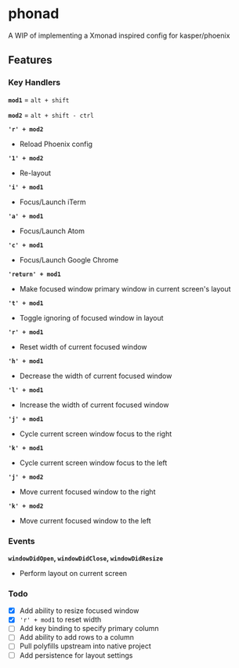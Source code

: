 # phonad
A WIP of implementing a Xmonad inspired config for kasper/phoenix

## Features

### Key Handlers

**`mod1`** = `alt + shift`

**`mod2`** = `alt + shift - ctrl`

**`'r' + mod2`**
* Reload Phoenix config

**`'1' + mod2`**
* Re-layout

**`'i' + mod1`**
* Focus/Launch iTerm

**`'a' + mod1`**
* Focus/Launch Atom

**`'c' + mod1`**
* Focus/Launch Google Chrome

**`'return' + mod1`**
* Make focused window primary window in current screen's layout

**`'t' + mod1`**
* Toggle ignoring of focused window in layout

**`'r' + mod1`**
* Reset width of current focused window

**`'h' + mod1`**
* Decrease the width of current focused window

**`'l' + mod1`**
* Increase the width of current focused window

**`'j' + mod1`**
* Cycle current screen window focus to the right

**`'k' + mod1`**
* Cycle current screen window focus to the left

**`'j' + mod2`**
* Move current focused window to the right

**`'k' + mod2`**
* Move current focused window to the left

### Events

**`windowDidOpen`, `windowDidClose`, `windowDidResize`**
* Perform layout on current screen

### Todo
 - [x] Add ability to resize focused window
 - [x] `'r' + mod1` to reset width
 - [ ] Add key binding to specify primary column
 - [ ] Add ability to add rows to a column
 - [ ] Pull polyfills upstream into native project
 - [ ] Add persistence for layout settings
